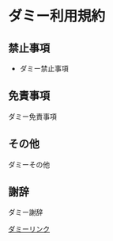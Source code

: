 # ダミー利用規約

## 禁止事項

- ダミー禁止事項

## 免責事項

ダミー免責事項

## その他

ダミーその他

## 謝辞

ダミー謝辞

[ダミーリンク](https://voicevox.hiroshiba.jp/)
